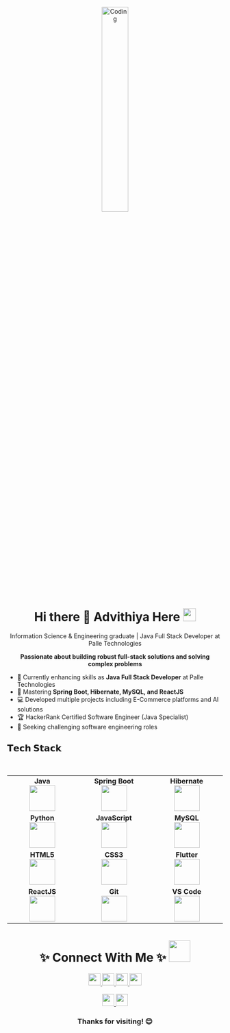 <p align="center"> 
  <img width="35%" alt="Coding" src="https://user-images.githubusercontent.com/48678280/88862734-4903af80-d201-11ea-968b-9c939d88a37c.gif" />
</p>

<h1 align="center"> 
  Hi there 👋 Advithiya Here 
  <img src="https://github.com/anathayna/anathayna/blob/master/assets/enthusiast.gif?raw=1" height="30" width="30"/>
</h1>

<p align="center">
  Information Science & Engineering graduate | Java Full Stack Developer at Palle Technologies
</p>

<p align="center">
  <strong>Passionate about building robust full-stack solutions and solving complex problems</strong>
</p>

- 🔭 Currently enhancing skills as **Java Full Stack Developer** at Palle Technologies
- 🌱 Mastering **Spring Boot, Hibernate, MySQL, and ReactJS**
- 💻 Developed multiple projects including E-Commerce platforms and AI solutions
- 🏆 HackerRank Certified Software Engineer (Java Specialist)
- 🚀 Seeking challenging software engineering roles

## 𝗧𝗲𝗰𝗵 𝗦𝘁𝗮𝗰𝗸
<br>
<table align="center">
<tbody>
<tr>
  <td align="center" width="200">
    <span><b>Java</b></span><br>
    <img height="60" src="https://www.vectorlogo.zone/logos/java/java-ar21.svg"> 
  </td>
  <td align="center" width="200">
    <span><b>Spring Boot</b></span><br>
    <img height="60" src="https://spring.io/images/projects/spring-edf462fec682b9d48cf628eaf9e19521.svg"> 
  </td>
  <td align="center" width="200">
    <span><b>Hibernate</b></span><br>
    <img height="60" src="https://hibernate.org/images/hibernate_icon_whitebkg.svg">
  </td>
</tr>

<tr>
  <td align="center" width="200">
    <span><b>Python</b></span><br>
    <img height="60" src="https://img.icons8.com/color/48/python.png"> 
  </td>
  <td align="center" width="200">
    <span><b>JavaScript</b></span><br>
    <img height="60" src="https://cdn.svgporn.com/logos/javascript.svg">
  </td>
  <td align="center" width="200">
    <span><b>MySQL</b></span><br>
    <img height="60" src="https://img.icons8.com/ios-filled/50/sql.png"> 
  </td>
</tr>

<tr>
  <td align="center" width="200">
    <span><b>HTML5</b></span><br>
    <img height="60" src="https://img.icons8.com/color/48/html-5.png"> 
  </td>
  <td align="center" width="200">
    <span><b>CSS3</b></span><br>
    <img height="60" src="https://cdn.svgporn.com/logos/css-3.svg">
  </td>
  <td align="center" width="200">
    <span><b>Flutter</b></span><br>
    <img height="60" src="https://img.icons8.com/color/48/flutter.png">
  </td>
</tr>

<tr>
  <td align="center" width="200">
    <span><b>ReactJS</b></span><br>
    <img height="60" src="https://img.icons8.com/ultraviolet/40/react.png"> 
  </td>
  <td align="center" width="200">
    <span><b>Git</b></span><br>
    <img height="60" src="https://img.icons8.com/ios-glyphs/30/github.png"> 
  </td>
  <td align="center" width="200">
    <span><b>VS Code</b></span><br>
    <img height="60" src="https://cdn.svgporn.com/logos/visual-studio-code.svg">
  </td>
</tr>
</tbody>
</table>

<h1 align="center">
  ✨ Connect With Me ✨
  <img src="https://media.giphy.com/media/VgCDAzcKvsR6OM0uWg/giphy.gif" width="50"> 
</h1>

<p align="center">
  <a href="https://www.linkedin.com/in/advithiya-v-693827278/">
    <img src="https://img.shields.io/badge/LinkedIn-0077B5?style=for-the-badge&logo=linkedin&logoColor=white" height="28">
  </a>
  <a href="https://github.com/advithya">
    <img src="https://img.shields.io/badge/GitHub-100000?style=for-the-badge&logo=github&logoColor=white" height="28">  
  </a>
  <a href="https://leetcode.com/u/Advithiya_V/">
    <img src="https://img.shields.io/badge/LeetCode-FFA116?style=for-the-badge&logo=leetcode&logoColor=black" height="28">
  </a>
  <a href="https://www.hackerrank.com/profile/advithyav03">
    <img src="https://img.shields.io/badge/HackerRank-00EA64?style=for-the-badge&logo=hackerrank&logoColor=black" height="28">
  </a>
  <br/><br/>
  <a href="https://www.instagram.com/mr.crooke/">
    <img src="https://img.shields.io/badge/Instagram-E4405F?style=for-the-badge&logo=instagram&logoColor=white" height="28">
  </a>
  <a href="https://x.com/advithiya_v">
    <img src="https://img.shields.io/badge/Twitter-1DA1F2?style=for-the-badge&logo=twitter&logoColor=white" height="28">
  </a>
</p>

<h3 align="center">Thanks for visiting! 😊</h3>
